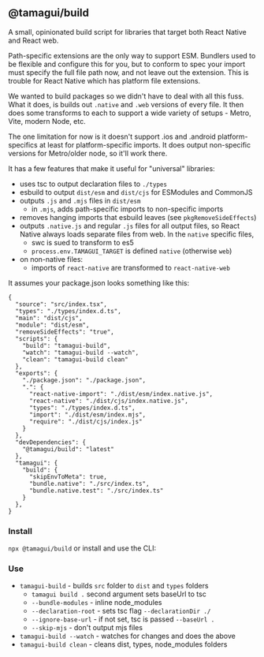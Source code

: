## @tamagui/build

A small, opinionated build script for libraries that target both React Native and React web.

Path-specific extensions are the only way to support ESM. Bundlers used to be flexible and configure this for you, but to conform to spec your import must specify the full file path now, and not leave out the extension. This is trouble for React Native which has platform file extensions.

We wanted to build packages so we didn't have to deal with all this fuss. What it does, is builds out `.native` and `.web` versions of every file. It then does some transforms to each to support a wide variety of setups - Metro, Vite, modern Node, etc.

The one limitation for now is it doesn't support .ios and .android platform-specifics at least for platform-specific imports. It does output non-specific versions for Metro/older node, so it'll work there.

It has a few features that make it useful for "universal" libraries:

- uses tsc to output declaration files to `./types`
- esbuild to output `dist/esm` and `dist/cjs` for ESModules and CommonJS
- outputs `.js` and `.mjs` files in `dist/esm`
  - in `.mjs`, adds path-specific imports to non-specific imports
- removes hanging imports that esbuild leaves (see `pkgRemoveSideEffects`)
- outputs `.native.js` and regular `.js` files for all output files, so React Native always loads separate files from web. In the `native` specific files,
  - swc is sued to transform to es5
  - `process.env.TAMAGUI_TARGET` is defined `native` (otherwise `web`)
- on non-native files:
  - imports of `react-native` are transformed to `react-native-web`

It assumes your package.json looks something like this:

```
{
  "source": "src/index.tsx",
  "types": "./types/index.d.ts",
  "main": "dist/cjs",
  "module": "dist/esm",
  "removeSideEffects": "true",
  "scripts": {
    "build": "tamagui-build",
    "watch": "tamagui-build --watch",
    "clean": "tamagui-build clean"
  },
  "exports": {
    "./package.json": "./package.json",
    ".": {
      "react-native-import": "./dist/esm/index.native.js",
      "react-native": "./dist/cjs/index.native.js",
      "types": "./types/index.d.ts",
      "import": "./dist/esm/index.mjs",
      "require": "./dist/cjs/index.js"
    }
  },
  "devDependencies": {
    "@tamagui/build": "latest"
  },
  "tamagui": {
    "build": {
      "skipEnvToMeta": true,
      "bundle.native": "./src/index.ts",
      "bundle.native.test": "./src/index.ts"
    }
  },
}
```

### Install

`npx @tamagui/build` or install and use the CLI:

### Use

- `tamagui-build` - builds `src` folder to `dist` and `types` folders
  - `tamagui build .` second argument sets baseUrl to tsc
  - `--bundle-modules` - inline node_modules
  - `--declaration-root` - sets tsc flag `--declarationDir ./`
  - `--ignore-base-url` - if not set, tsc is passed `--baseUrl .`
  - `--skip-mjs` - don't output mjs files
- `tamagui-build --watch` - watches for changes and does the above
- `tamagui-build clean` - cleans dist, types, node_modules folders

